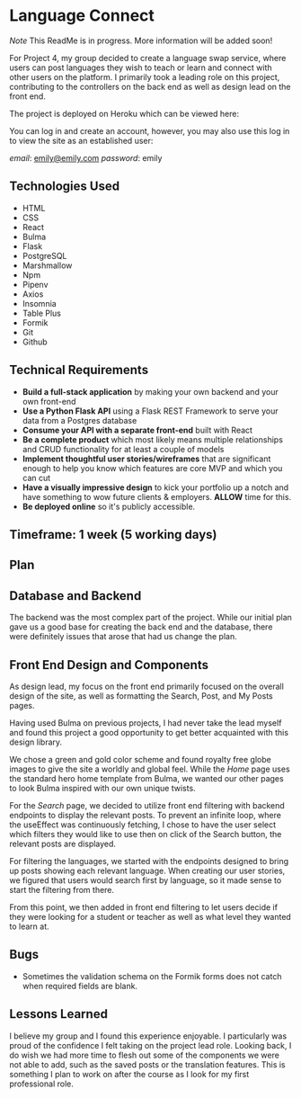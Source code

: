 # Language Connect

*Note* This ReadMe is in progress. More information will be added soon!

For Project 4, my group decided to create a language swap service, where users can post languages they wish to teach or learn and connect with other users on the platform. I primarily took a leading role on this project, contributing to the controllers on the back end as well as design lead on the front end. 

The project is deployed on Heroku which can be viewed here: 

You can log in and create an account, however, you may also use this log in to view the site as an established user:

*email*: emily@emily.com
*password*: emily

## Technologies Used
- HTML
- CSS
- React
- Bulma
- Flask
- PostgreSQL
- Marshmallow
- Npm
- Pipenv
- Axios
- Insomnia
- Table Plus
- Formik
- Git
- Github

## Technical Requirements
* **Build a full-stack application** by making your own backend and your own front-end
* **Use a Python Flask API** using a Flask REST Framework to serve your data from a Postgres database
* **Consume your API with a separate front-end** built with React
* **Be a complete product** which most likely means multiple relationships and CRUD functionality for at least a couple of models
* **Implement thoughtful user stories/wireframes** that are significant enough to help you know which features are core MVP and which you can cut
* **Have a visually impressive design** to kick your portfolio up a notch and have something to wow future clients & employers. **ALLOW** time for this.
* **Be deployed online** so it's publicly accessible.

## Timeframe: 1 week (5 working days)

## Plan

## Database and Backend
The backend was the most complex part of the project. While our initial plan gave us a good base for creating the back end and the database, there were definitely issues that arose that had us change the plan.

 
## Front End Design and Components
As design lead, my focus on the front end primarily focused on the overall design of the site, as well as formatting the Search, Post, and My Posts pages.

Having used Bulma on previous projects, I had never take the lead myself and found this project a good opportunity to get better acquainted with this design library.

We chose a green and gold color scheme and found royalty free globe images to give the site a worldly and global feel. While the *Home* page uses the standard hero home template from Bulma, we wanted our other pages to look Bulma inspired with our own unique twists. 

For the *Search* page, we decided to utilize front end filtering with backend endpoints to display the relevant posts. To prevent an infinite loop, where the useEffect was continuously fetching, I chose to have the user select which filters they would like to use then on click of the Search button, the relevant posts are displayed. 

For filtering the languages, we started with the endpoints designed to bring up posts showing each relevant language. When creating our user stories, we figured that users would search first by language, so it made sense to start the filtering from there.

From this point, we then added in front end filtering to let users decide if they were looking for a student or teacher as well as what level they wanted to learn at. 

## Bugs
- Sometimes the validation schema on the Formik forms does not catch when required fields are blank.
## Lessons Learned
I believe my group and I found this experience enjoyable. I particularly was proud of the confidence I felt taking on the project lead role. Looking back, I do wish we had more time to flesh out some of the components we were not able to add, such as the saved posts or the translation features. This is something I plan to work on after the course as I look for my first professional role. 

